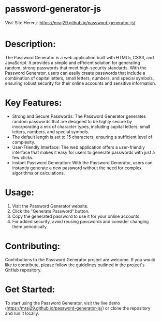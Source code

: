 # password-generator-js

Visit Site Here👉 https://mraj29.github.io/password-generator-js/

# Description:
The Password Generator is a web application built with HTML5, CSS3, and JavaScript. It provides a simple and efficient solution for generating random, strong passwords that meet high-security standards. With the Password Generator, users can easily create passwords that include a combination of capital letters, small letters, numbers, and special symbols, ensuring robust security for their online accounts and sensitive information.

# Key Features:
- Strong and Secure Passwords: The Password Generator generates random passwords that are designed to be highly secure by incorporating a mix of character types, including capital letters, small letters, numbers, and special symbols.
- The default length is set to 15 characters, ensuring a sufficient level of complexity.
- User-Friendly Interface: The web application offers a user-friendly interface that makes it easy for users to generate passwords with just a few clicks.
- Instant Password Generation: With the Password Generator, users can instantly generate a new password without the need for complex algorithms or calculations.

# Usage:
1. Visit the Password Generator website.
2. Click the "Generate Password" button.
3. Copy the generated password to use it for your online accounts.
4. For added security, avoid reusing passwords and consider changing them periodically.

# Contributing:
Contributions to the Password Generator project are welcome. If you would like to contribute, please follow the guidelines outlined in the project's GitHub repository.

# Get Started:
To start using the Password Generator, visit the live demo (https://mraj29.github.io/password-generator-js/) or clone the repository and run it locally.
